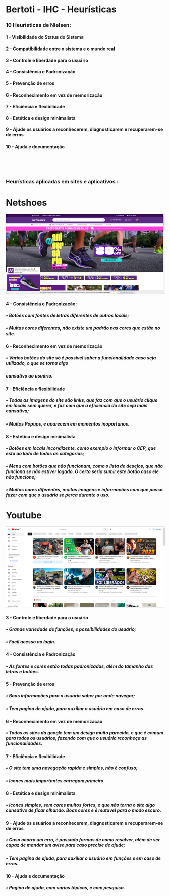 # Bertoti - IHC - Heurísticas



### 10 Heurísticas de Nielsen:</br>
#### 1 - Visibilidade do Status do Sistema</br>
#### 2 - Compatibilidade entre o sistema e o mundo real</br>
#### 3 - Controle e liberdade para o usuário</br>
#### 4 - Consistência e Padronização</br>
#### 5 - Prevenção de erros</br>
#### 6 - Reconhecimento em vez de memorização</br>
#### 7 - Eficiência e flexibilidade</br>
#### 8 - Estética e design minimalista</br>
#### 9 - Ajude os usuários a reconhecerem, diagnosticarem e recuperarem-se de erros</br>
#### 10 - Ajuda e documentação</br>

</br>
</br>
</br>

### Heurísticas aplicadas em sites e aplicativos :

# Netshoes #
![Netshoes](https://github.com/CarlosKB/bertoti/blob/main/IHC/IHC%20IMAGENS/NetshoesSite.png)

#### 4 - Consistência e Padronização: </br>
#####    • Botões com fontes de letras diferentes de outros locais;
#####    • Muitas cores diferentes, não existe um padrão nas cores que estão no site.

#### 6 - Reconhecimento em vez de memorização</br>
#####    • Varios botões do site só é possivel saber a funcionalidade caso seja utilizado, o que se torna algo</br>
#####     cansativo ao usuário. 

#### 7 - Eficiência e flexibilidade</br>
#####   • Todas as imagens do site são links, que faz com que o usuário clique em locais sem querer, e faz com que a eficiencia do site seja mais cansativa;</br>
#####   • Muitos Popups, e aparecem em momentos inoportunos.

#### 8 - Estética e design minimalista</br>
#####    • Botões em locais incondizente, como exemplo o informar o CEP, que esta ao lado de todas as categorias;
#####    • Menu com botões que não funcionam, como o lista de desejos, que não funciona se não estiver logado. O certo seria sumir este botão caso ele não funcione;</br>
#####    • Muitas cores diferentes, muitas imagens e informações com que possa fazer com que o usuário se perca durante o uso.

# Youtube #
![Youtube](https://github.com/CarlosKB/bertoti/blob/main/IHC/IHC%20IMAGENS/youtube.png)

#### 3 - Controle e liberdade para o usuário</br>
#####     • Grande variedade de funções, e possibilidades do usuário;
#####     • Facil acesso ao login.

#### 4 - Consistência e Padronização</br>
#####     • As fontes e cores estão todas padronizadas, além do tamanho das letras e botões.

#### 5 - Prevenção de erros</br>
#####     • Boas informações para o usuário saber por onde navegar;
#####     • Tem pagina de ajuda, para auxiliar o usuário em caso de erros.

#### 6 - Reconhecimento em vez de memorização</br>
#####     • Todos os sites da google tem um design muito parecido, e que é comum para todos os usuários, fazendo com que o usuário reconheça as funcionalidades.

#### 7 - Eficiência e flexibilidade</br>
#####     • O site tem uma navegação rapida e simples, não é confuso;
#####     • Icones mais importantes carregam primeiro.

#### 8 - Estética e design minimalista</br>
#####     • Icones simples, sem cores muitos fortes, o que não torna o site algo cansativo de ficar olhando. Boas cores e é mutavel para o modo escuro.

#### 9 - Ajude os usuários a reconhecerem, diagnosticarem e recuperarem-se de erros</br>
#####     • Caso ocorra um erro, é passado formas de como resolver, além de ser capaz de mandar um aviso para caso precise de ajude;
#####     • Tem pagina de ajuda, para auxiliar o usuário em funções e em caso de erros.

#### 10 - Ajuda e documentação</br>
#####     • Pagina de ajuda, com varios tópicos, e com pesquisa.
